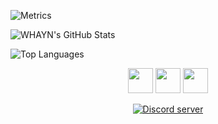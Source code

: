 ![Metrics](https://metrics.lecoq.io/LittleRooky?template=classic&discussions=1&repositories=1&achievements=1&activity=1&people=1&repositories=100&repositories.batch=100&repositories.forks=false&repositories.affiliations=owner&people.limit=24&people.size=28&people.types=followers%2C%20following&people.identicons=false&people.shuffle=false&activity.limit=5&activity.load=300&activity.days=14&activity.filter=all&activity.visibility=all&activity.timestamps=false&achievements.threshold=C&achievements.secrets=true&achievements.display=detailed&achievements.limit=0&config.timezone=America%2FGuadeloupe)

![WHAYN's GitHub Stats](https://github-readme-stats.vercel.app/api?username=LittleRooky&show_icons=true&hide=contribs,prs&cache_seconds=86400&theme=tokyonight)

![Top Languages](https://github-readme-stats.vercel.app/api/top-langs/?username=LittleRooky&theme=tokyonight)


<p align="center"> <a href="https://www.youtube.com/channel/UCjc56_z0Gj4h1SP5DZGUKcg"><img src="https://img.icons8.com/nolan/64/youtube-play.png" width="40"></a> <a href="https://discord.gg/EMGnWbDYPu"><img src="https://img.icons8.com/nolan/64/discord-logo.png" width="40"></a> <a href="https://paypal.me/Jessyblg"><img src="https://img.icons8.com/nolan/64/paypal.png" width="40"></a> </p>

<p align="center"> <a href="https://discord.gg/EMGnWbDYPu"><img src="https://canary.discordapp.com/api/guilds/817811272431173693/embed.png" alt="Discord server"></a></p>




